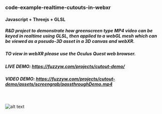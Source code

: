 ### code-example-realtime-cutouts-in-webxr

#### Javascript + Threejs + GLSL

##### R&D project to demonstrate how greenscreen type MP4 video can be keyed in realtime using GLSL, then applied to a webGL mesh which can be viewed as a pseudo-3D asset in a 3D canvas and webXR.

##### TO view in webXR please use the Oculus Quest web browser. 

##### LIVE DEMO: https://fuzzyw.com/projects/cutout-demo/

##### VIDEO DEMO: https://fuzzyw.com/projects/cutout-demo/assets/screengrab/passthroughDemo.mp4

<br />

![alt text](https://github.com/FuzzyWobble/code-example-realtime-cutouts-in-webxr/blob/main/assets/screencapture/demoGif.gif)

 
